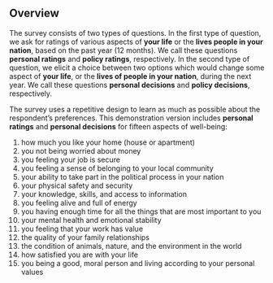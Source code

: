 ## Overview

The survey consists of two types of questions. In the first type of question, we ask for ratings of various aspects of **your life** or the **lives people in your nation**, based on the past year (12 months). We call these questions **personal ratings** and **policy ratings**, respectively. In the second type of question, we elicit a choice between two options which would change some aspect of **your life**, or the **lives of people in your nation**, during the next year. We call these questions **personal decisions** and **policy decisions**, respectively.

The survey uses a repetitive design to learn as much as possible about the respondent’s preferences. This demonstration version includes **personal ratings** and **personal decisions** for fifteen aspects of well-being:

1. how much you like your home (house or apartment)
2. you not being worried about money
3. you feeling your job is secure
4. you feeling a sense of belonging to your local community
5. your ability to take part in the political process in your nation
6. your physical safety and security
7. your knowledge, skills, and access to information
8. you feeling alive and full of energy
9. you having enough time for all the things that are most important to you
10. your mental health and emotional stability
11. you feeling that your work has value
12. the quality of your family relationships
13. the condition of animals, nature, and the environment in the world
14. how satisfied you are with your life
15. you being a good, moral person and living according to your personal values
